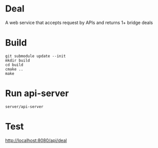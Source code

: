 # Deal
A web service that accepts request by APIs and returns 1+ bridge deals 

# Build
```
git submodule update --init
mkdir build
cd build
cmake ..
make
```

# Run api-server
```
server/api-server
```

# Test
[http://localhost:8080/api/deal](http://localhost:8080/api/deal)
